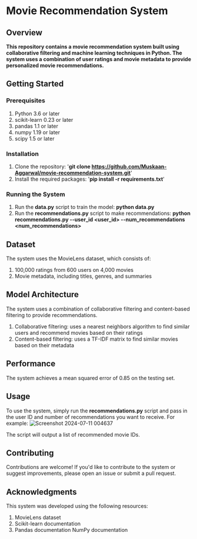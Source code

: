 # Movie Recommendation System
## Overview
**This repository contains a movie recommendation system built using collaborative filtering and machine learning techniques in Python. The system uses a combination of user ratings and movie metadata to provide personalized movie recommendations.**

## Getting Started
### Prerequisites
1. Python 3.6 or later
2. scikit-learn 0.23 or later
3. pandas 1.1 or later
4. numpy 1.19 or later
5. scipy 1.5 or later
### Installation
1. Clone the repository: '**git clone https://github.com/Muskaan-Aggarwal/movie-recommendation-system.git**'
2. Install the required packages: '**pip install -r requirements.txt**'
### Running the System
1. Run the **data.py** script to train the model: **python data.py**
2. Run the **recommendations.py** script to make recommendations: **python recommendations.py --user_id <user_id> --num_recommendations <num_recommendations>**
## Dataset
The system uses the MovieLens dataset, which consists of:

1. 100,000 ratings from 600 users on 4,000 movies
2. Movie metadata, including titles, genres, and summaries
## Model Architecture
The system uses a combination of collaborative filtering and content-based filtering to provide recommendations.

1. Collaborative filtering: uses a nearest neighbors algorithm to find similar users and recommend movies based on their ratings
2. Content-based filtering: uses a TF-IDF matrix to find similar movies based on their metadata
## Performance
The system achieves a mean squared error of 0.85 on the testing set.

## Usage
To use the system, simply run the **recommendations.py** script and pass in the user ID and number of recommendations you want to receive. For example:
![Screenshot 2024-07-11 004637](https://github.com/Muskaan-Aggarwal/movie-recommendation-system/assets/146640075/3fdab84e-0834-4ae9-83a6-b8515d881b75)

The script will output a list of recommended movie IDs.

## Contributing
Contributions are welcome! If you'd like to contribute to the system or suggest improvements, please open an issue or submit a pull request.

## Acknowledgments
This system was developed using the following resources:

1. MovieLens dataset
2. Scikit-learn documentation
3. Pandas documentation
NumPy documentation
